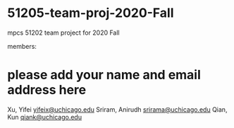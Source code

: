 # 51205-team-proj-2020-Fall
mpcs 51202 team project for 2020 Fall

members:
# please add your name and email address here

Xu, Yifei	yifeix@uchicago.edu
Sriram, Anirudh srirama@uchicago.edu
Qian, Kun	qiank@uchicago.edu
